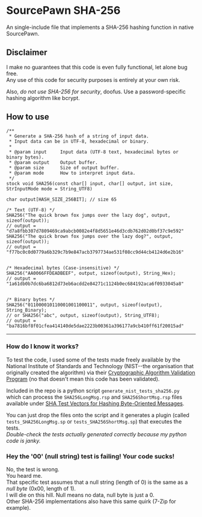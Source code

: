 # SourcePawn SHA-256
An single-include file that implements a SHA-256 hashing function in native SourcePawn.  


## Disclaimer
I make no guarantees that this code is even fully functional, let alone bug free.  
Any use of this code for security purposes is entirely at your own risk.  

Also, *do not use SHA-256 for security*, doofus. Use a password-specific hashing algorithm like bcrypt.


## How to use
```sourcepawn
/**
 * Generate a SHA-256 hash of a string of input data.
 * Input data can be in UTF-8, hexadecimal or binary.
 *
 * @param input     Input data (UTF-8 text, hexadecimal bytes or binary bytes).
 * @param output    Output buffer.
 * @param size      Size of output buffer.
 * @param mode      How to interpret input data.
 */
stock void SHA256(const char[] input, char[] output, int size, StrInputMode mode = String_UTF8)

char output[HASH_SIZE_256BIT]; // size 65

/* Text (UTF-8) */
SHA256("The quick brown fox jumps over the lazy dog", output, sizeof(output));
// output = "d7a8fbb307d7809469ca9abcb0082e4f8d5651e46d3cdb762d02d0bf37c9e592"
SHA256("The quick brown fox jumps over the lazy dog?", output, sizeof(output));
// output = "f77bc0c0d0779a6b329c7b9e847acb3797734ae531f08cc9d44cb4124d6e2b16"


/* Hexadecimal bytes (Case-insensitive) */
SHA256("AA0066FFDEADBEEF", output, sizeof(output), String_Hex);
// output = "1a61db0b7dc6ba6812d73eb6acdd2e84271c1124b0ec684192aca6f0933045a8"


/* Binary bytes */
SHA256("011000010110001001100011", output, sizeof(output), String_Binary);
// or SHA256("abc", output, sizeof(output), String_UTF8);
// output = "ba7816bf8f01cfea414140de5dae2223b00361a396177a9cb410ff61f20015ad"
```

<hr />

### How do I know it works?
To test the code, I used some of the tests made freely available by the National Institute of Standards and Technology (NIST--the organisation that originally created the algorithm) via their [Cryptographic Algorithm Validation Program](https://csrc.nist.gov/Projects/Cryptographic-Algorithm-Validation-Program/Secure-Hashing "Cryptographic Algorithm Validation Program") (no that doesn\'t mean this code has been validated).  

Included in the repo is a python script `generate_nist_tests_sha256.py` which can process the `SHA256LongMsg.rsp` and `SHA256ShortMsg.rsp` files available under [SHA Test Vectors for Hashing Byte-Oriented Messages](https://csrc.nist.gov/CSRC/media/Projects/Cryptographic-Algorithm-Validation-Program/documents/shs/shabytetestvectors.zip "SHA Test Vectors for Hashing Byte-Oriented Messages").  

You can just drop the files onto the script and it generates a plugin (called `tests_SHA256LongMsg.sp` or `tests_SHA256ShortMsg.sp`) that executes the tests.  
*Double-check the tests actually generated correctly because my python code is janky.*  


### Hey the \'00\' (null string) test is failing! Your code sucks!
No, the test is wrong.  
You heard me.  
That specific test assumes that a null string (length of 0) is the same as a *null byte* (0x00, length of 1).  
I will die on this hill. Null means no data, null byte is just a 0.  
Other SHA-256 implementations also have this same quirk (7-Zip for example).  

